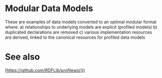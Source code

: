 # Modular Data Models

These are examples of data models converted to an optimal modular format where:
a) relationships to underlying models are explicit (profiled models)
b) duplicated declarations are removed
c) various implementation resources are derived, linked to the canonical resources for profiled data models

# See also
[https://github.com/RDFLib/profilewiz]()
